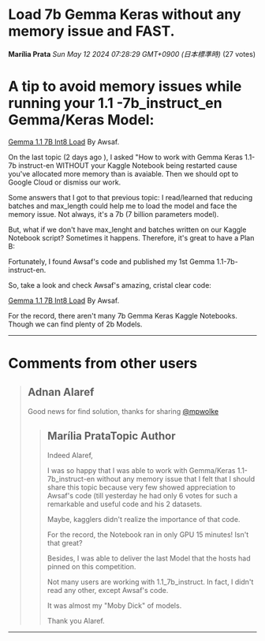 # Load 7b Gemma Keras without any memory issue and FAST.

**Marília Prata** *Sun May 12 2024 07:28:29 GMT+0900 (日本標準時)* (27 votes)

# A tip  to avoid memory issues while running your 1.1 -7b_instruct_en Gemma/Keras Model:

[Gemma 1.1 7B Int8 Load](https://www.kaggle.com/code/awsaf49/gemma-1-1-7b-int8-load) By Awsaf.

On the last topic (2 days ago ), I asked "How to work with Gemma Keras 1.1- 7b instruct-en WITHOUT your Kaggle Notebook being restarted cause you've allocated more memory than is avaiable. Then we should opt to Google Cloud or dismiss our work.

Some answers that I got to that previous topic:  I read/learned  that reducing batches and max_length could help me to load the model and face the memory issue.  Not always, it's a 7b (7 billion parameters model).

But, what if we don't have max_lenght and batches written on our Kaggle Notebook script? Sometimes it happens. Therefore, it's great to have a Plan B:

Fortunately, I found Awsaf's code and published my 1st Gemma 1.1-7b-instruct-en.  

So, take a look and check Awsaf's amazing, cristal clear code:

[Gemma 1.1 7B Int8 Load](https://www.kaggle.com/code/awsaf49/gemma-1-1-7b-int8-load) By Awsaf.

For the record, there aren't many 7b Gemma Keras  Kaggle Notebooks. Though we can find plenty of 2b Models.



---

 # Comments from other users

> ## Adnan Alaref
> 
> Good news for find solution, thanks for sharing  [@mpwolke](https://www.kaggle.com/mpwolke) 
> 
> 
> 
> > ## Marília PrataTopic Author
> > 
> > Indeed Alaref,
> > 
> > I was so happy that I was able to work with Gemma/Keras 1.1-7b_instruct-en without any memory issue that I felt that I should share this topic because very few showed appreciation to Awsaf's code (till yesterday he had only 6 votes for such a remarkable and useful code and  his 2 datasets.  
> > 
> > Maybe, kagglers didn't realize the importance of that code.
> > 
> > For the record, the Notebook ran in only GPU 15 minutes!  Isn't that great?
> > 
> > Besides, I was able to deliver the last Model that the hosts had pinned on this competition.
> > 
> > Not many users are working with 1.1_7b_instruct. In fact, I didn't read any other, except Awsaf's code.
> > 
> > It was almost my "Moby Dick" of models.
> > 
> > Thank you Alaref.
> > 
> > 
> > 


---

